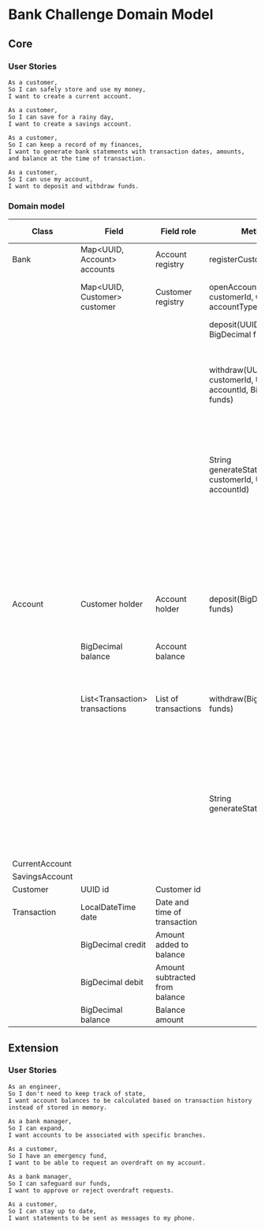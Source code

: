 # Bank Challenge Domain Model

## Core

### User Stories

```
As a customer,
So I can safely store and use my money,
I want to create a current account.
```
```
As a customer,
So I can save for a rainy day,
I want to create a savings account.
```
```
As a customer,
So I can keep a record of my finances,
I want to generate bank statements with transaction dates, amounts, and balance at the time of transaction.
```
```
As a customer,
So I can use my account,
I want to deposit and withdraw funds.
```

### Domain model

| Class          | Field                           | Field role                     | Method                                                      | Method Scenario                                             | Method Outcome                              |
| -------------- | ------------------------------- | ------------------------------ | ----------------------------------------------------------- | ----------------------------------------------------------- | ------------------------------------------- |
| Bank           | Map<UUID, Account> accounts     | Account registry               | registerCustomer()                                          | Registers new customer                                      | Customer id                                 |
|                | Map<UUID, Customer> customer    | Customer registry              | openAccount(UUID customerId, Class<T> accountType)          | Open account for a given customer                           | Account id                                  |
|                |                                 |                                | deposit(UUID accountId, BigDecimal funds)                   | If deposit is successful                                    | Return true                                 |
|                |                                 |                                |                                                             | If deposit is unsuccessful                                  | Return false                                |
|                |                                 |                                | withdraw(UUID customerId, UUID accountId, BigDecimal funds) | If withdrawal is successful                                 | Return true                                 |
|                |                                 |                                |                                                             | If withdrawal is unsuccessful                               | Return false                                |
|                |                                 |                                | String generateStatement(UUID customerId, UUID accountId)   | If authorization successful and transactions list not empty | Return bank statement                       |
|                |                                 |                                |                                                             | If authorization unsuccessful or transactions list empty    | Return empty String                         |
| Account        | Customer holder                 | Account holder                 | deposit(BigDecimal funds)                                   | If funds amount correct                                     | Add funds to balance and return true        |
|                | BigDecimal balance              | Account balance                |                                                             | If funds amount incorrect                                   | Return false                                |
|                | List\<Transaction> transactions | List of transactions           | withdraw(BigDecimal funds)                                  | If funds amount correct and <= balance                      | Subtract funds from balance and return true |
|                |                                 |                                |                                                             | If funds amount incorrect or > balance                      | Return false                                |
|                |                                 |                                | String generateStatement()                                  | If transactions list not empty                              | Return bank statement                       |
|                |                                 |                                |                                                             | If transactions list empty                                  | Return empty String                         |
| CurrentAccount |                                 |                                |                                                             |                                                             |                                             |
| SavingsAccount |                                 |                                |                                                             |                                                             |                                             |
| Customer       | UUID id                         | Customer id                    |                                                             |                                                             |                                             |
| Transaction    | LocalDateTime date              | Date and time of transaction   |                                                             |                                                             |                                             |
|                | BigDecimal credit               | Amount added to balance        |                                                             |                                                             |                                             |
|                | BigDecimal debit                | Amount subtracted from balance |                                                             |                                                             |                                             |
|                | BigDecimal balance              | Balance amount                 |                                                             |                                                             |                                             |

## Extension

### User Stories

```
As an engineer,
So I don't need to keep track of state,
I want account balances to be calculated based on transaction history instead of stored in memory.
```
```
As a bank manager,
So I can expand,
I want accounts to be associated with specific branches.
```
```
As a customer,
So I have an emergency fund,
I want to be able to request an overdraft on my account.
```
```
As a bank manager,
So I can safeguard our funds,
I want to approve or reject overdraft requests.
```
```
As a customer,
So I can stay up to date,
I want statements to be sent as messages to my phone.
```